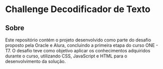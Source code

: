<h1>Challenge Decodificador de Texto</h1>

<h2>Sobre</h2>

Este repositório contém o projeto desenvolvido como parte do desafio proposto pela Oracle e Alura, concluindo a primeira etapa do curso ONE - T7. O desafio teve como objetivo aplicar os conhecimentos adquiridos durante o curso, utilizando CSS, JavaScript e HTML para o desenvolvimento da solução.

